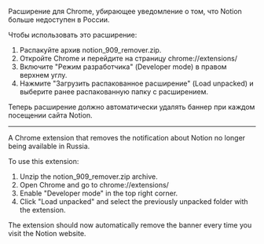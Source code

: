 Расширение для Chrome, убирающее уведомление о том, что Notion больше недоступен в России.

Чтобы использовать это расширение:

1. Распакуйте архив notion_909_remover.zip.
2. Откройте Chrome и перейдите на страницу chrome://extensions/
3. Включите "Режим разработчика" (Developer mode) в правом верхнем углу.
4. Нажмите "Загрузить распакованное расширение" (Load unpacked) и выберите ранее распакованную папку с расширением.

Теперь расширение должно автоматически удалять баннер при каждом посещении сайта Notion.

---

A Chrome extension that removes the notification about Notion no longer being available in Russia.

To use this extension:

1. Unzip the notion_909_remover.zip archive.
2. Open Chrome and go to chrome://extensions/
3. Enable "Developer mode" in the top right corner.
4. Click "Load unpacked" and select the previously unpacked folder with the extension.

The extension should now automatically remove the banner every time you visit the Notion website.

